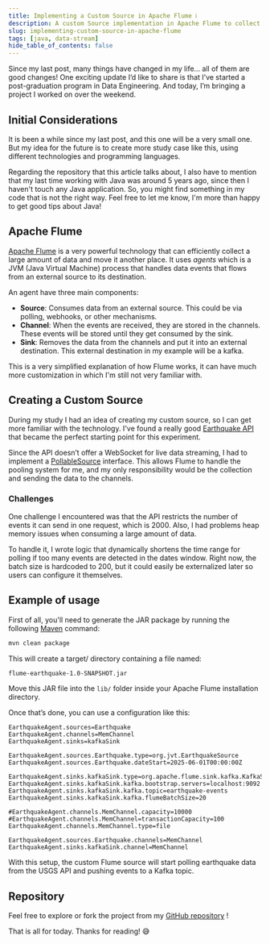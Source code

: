 ```yaml
---
title: Implementing a Custom Source in Apache Flume ℹ️
description: A custom Source implementation in Apache Flume to collect data from an earthquake endpoint.
slug: implementing-custom-source-in-apache-flume
tags: [java, data-stream]
hide_table_of_contents: false
---
```

Since my last post, many things have changed in my life... all of them are good changes! One exciting update I’d like to share is that I’ve started a post-graduation program in Data Engineering. And today, I’m bringing a project I worked on over the weekend.


<!-- truncate -->

## Initial Considerations 
It is been a while since my last post, and this one will be a very small one. But my idea for the future is to create more study case like this, using different technologies and programming languages.

Regarding the repository that this article talks about, I also have to mention that my last time working with Java was around 5 years ago, since then I haven't touch any Java application. So, you might find something in my code that is not the right way. Feel free to let me know, I'm more than happy to get good tips about Java!

## Apache Flume
[Apache Flume](https://flume.apache.org/) is a very powerful technology that can efficiently collect a large amount of data and move it another place. It uses *agents* which is a JVM (Java Virtual Machine) process that handles data events that flows from an external source to its destination. 

An agent have three main components:
- **Source**: Consumes data from an external source. This could be via polling, webhooks, or other mechanisms.
- **Channel**: When the events are received, they are stored in the channels. These events will be stored until they get consumed by the sink.
- **Sink**: Removes the data from the channels and put it into an external destination. This external destination in my example will be a kafka.

This is a very simplified explanation of how Flume works, it can have much more customization in which I'm still not very familiar with.

## Creating a Custom Source
During my study I had an idea of creating my custom source, so I can get more familiar with the technology. I've found a really good [Earthquake API](https://earthquake.usgs.gov/fdsnws/event/1/)  that became the perfect starting point for this experiment.

Since the API doesn’t offer a WebSocket for live data streaming, I had to implement a [PollableSource](https://flume.apache.org/releases/content/1.7.0/apidocs/org/apache/flume/PollableSource.html) interface. This allows Flume to handle the pooling system for me, and my only responsibility would be the collection and sending the data to the channels.

### Challenges
One challenge I encountered was that the API restricts the number of events it can send in one request, which is 2000. Also, I had problems heap memory issues when consuming a large amount of data. 

To handle it, I wrote logic that dynamically shortens the time range for polling if too many events are detected in the dates window. Right now, the batch size is hardcoded to 200, but it could easily be externalized later so users can configure it themselves.

## Example of usage
First of all, you'll need to generate the JAR package by running the following [Maven](https://maven.apache.org/) command:

```bash
mvn clean package
```

This will create a target/ directory containing a file named:

```bash
flume-earthquake-1.0-SNAPSHOT.jar
```

Move this JAR file into the `lib/` folder inside your Apache Flume installation directory.

Once that’s done, you can use a configuration like this:

```properties
EarthquakeAgent.sources=Earthquake
EarthquakeAgent.channels=MemChannel
EarthquakeAgent.sinks=kafkaSink

EarthquakeAgent.sources.Earthquake.type=org.jvt.EarthquakeSource
EarthquakeAgent.sources.Earthquake.dateStart=2025-06-01T00:00:00Z

EarthquakeAgent.sinks.kafkaSink.type=org.apache.flume.sink.kafka.KafkaSink
EarthquakeAgent.sinks.kafkaSink.kafka.bootstrap.servers=localhost:9092
EarthquakeAgent.sinks.kafkaSink.kafka.topic=earthquake-events
EarthquakeAgent.sinks.kafkaSink.kafka.flumeBatchSize=20

#EarthquakeAgent.channels.MemChannel.capacity=10000
#EarthquakeAgent.channels.MemChannel=transactionCapacity=100
EarthquakeAgent.channels.MemChannel.type=file

EarthquakeAgent.sources.Earthquake.channels=MemChannel
EarthquakeAgent.sinks.kafkaSink.channel=MemChannel
```

With this setup, the custom Flume source will start polling earthquake data from the USGS API and pushing events to a Kafka topic.

## Repository
Feel free to explore or fork the project from my [GitHub repository](https://github.com/joaovitorteixeira/flume-earthquake) !

That is all for today. Thanks for reading! 😅